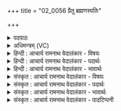 +++
title = "02_0056 प्रैतु ब्रह्मणस्पतिः"

+++
<details><summary>पदपाठः</summary>

प्र꣢। ए꣣तु। ब्रह्म꣢꣯णः प꣡तिः꣢꣯। प्र। दे꣣वी꣢। ए꣣तु। सूनृ꣡ता꣢। सु꣣। नृ꣡ता꣢꣯। अ꣡च्छ꣢꣯। वी꣣र꣢म्। न꣡र्य꣢꣯म्। प꣣ङ्क्ति꣡रा꣢धसम्। प꣣ङ्क्ति꣢म्। रा꣣धसम्। देवाः꣢। य꣣ज्ञ꣢म्। न꣣यन्तु। नः। ५६।
</details>

<details><summary>अधिमन्त्रम् (VC)</summary>

- ब्रह्मणस्पतिः
- कण्वो घौरः
- बृहती
- मध्यमः
- आग्नेयं काण्डम्
</details>

<details><summary>हिन्दी : आचार्य रामनाथ वेदालंकार - विषयः</summary>

अगले मन्त्र का देवता ब्रह्मणस्पति है। हमें क्या-क्या प्राप्त हो, यह कहते हैं।
</details>

<details><summary>हिन्दी : आचार्य रामनाथ वेदालंकार - पदार्थः</summary>

पदार्थान्वयभाषाः -  (ब्रह्मणस्पतिः) वेद, ब्रह्माण्ड तथा सकल ऐश्वर्य का स्वामी जगदीश्वर (प्र एतु) हमें प्राप्त हो। (देवी) दिव्यगुणयुक्त (सूनृता) प्यारी सच्ची वाणी (प्र एतु) हमें प्राप्त हो। (देवाः) विद्वान् और विदुषियाँ (नः) हमारे (यज्ञम्) राष्ट्ररूप यज्ञ के (अच्छ) प्रति (नर्यम्) नरहितकारी, (पङ्क्तिराधसम्) धर्मात्मा वीर मनुष्यों की पंक्तियों के सेवक और पंक्तियों के हितार्थ अपने धन को लगानेवाले, (वीरम्) शरीर और आत्मा के पूर्ण बल से युक्त सन्तान को (नयन्तु) प्राप्त करायें ॥२॥
</details>

<details><summary>हिन्दी : आचार्य रामनाथ वेदालंकार - भावार्थः</summary>

भावार्थभाषाः -  वेद, ब्रह्माण्ड और सकल ऐश्वर्य का स्वामी जगदीश्वर, मधुर-प्रिय-सत्य वाणी और नरहितकर्ता, धर्मात्माओं का सेवक, सत्कार्यों में धन का दान करनेवाला पुत्र यदि प्राप्त हो जाता है तो निश्चय ही सभी सिद्धियाँ हाथ में आ जाती हैं ॥२॥
</details>

<details><summary>संस्कृत : आचार्य रामनाथ वेदालंकार - विषयः</summary>

अथ ब्रह्मणस्पतिर्देवता। अस्मान् किं किं प्राप्नुयादित्याह।
</details>

<details><summary>संस्कृत : आचार्य रामनाथ वेदालंकार - पदार्थः</summary>

पदार्थान्वयभाषाः -  (ब्रह्मणस्पतिः) ब्रह्मणो वेदस्य ब्रह्माण्डस्य सकलैश्वर्यस्य वा स्वामी जगदीश्वरः२ (प्र एतु) अस्मान् प्राप्नोतु। (देवी) दिव्यगुणयुक्ता (सूनृता) प्रियसत्यात्मिका वाक् (प्र एतु) अस्मान् प्राप्नोतु। (देवाः) विद्वांसः विदुष्यश्च। देवाश्च देव्यश्च इति देवाः, अत्र एकशेषः। (नः) अस्माकम् (यज्ञम्) राष्ट्ररूपम् अध्वरम् (अच्छ) प्रति। संहितायां निपातस्य च। अ० ६।३।१३६ इति दीर्घः। (नर्यम्) नरेषु साधुम्, नरहितकारिणम् (पङ्क्तिराधसम्३) यः पङ्क्तीः धर्मात्मवीरमनुष्याणां श्रेणीः राध्नोति सेवते, यद्वा पङ्क्त्यर्थं राधो धनं यस्य तम्।४ राध संसिद्धौ। राध इति धननाम। निघं० २।१०। (वीरम्) पूर्णशरीरात्मबलयुक्तं सन्तानम् (नयन्तु) प्रापयन्तु ॥२॥५
</details>

<details><summary>संस्कृत : आचार्य रामनाथ वेदालंकार - भावार्थः</summary>

भावार्थभाषाः -  वेदस्य, ब्रह्माण्डस्य, सकलैश्वर्यस्य च स्वामी परमेश्वरः मधुरा प्रिया सत्या वाग्, नरहितकर्ता धर्मात्मनां सेवकः सत्कार्येषु धनस्य दाता पुत्रश्च यदि प्राप्यते, तर्हि नूनं सर्वा अपि सिद्धयो हस्तगता भवन्ति ॥२॥
</details>

<details><summary>संस्कृत : आचार्य रामनाथ वेदालंकार - पादटिप्पनी</summary>

टिप्पणी:   १. ऋ० १।४०।३ देवता बृहस्पतिः। य० ३३।८९ देवता विश्वेदेवाः। २. अयमर्थः ऋ० ७।४१।१ इत्यस्य दयानन्दभाष्याद् गृहीतः। ३. धाना करम्भः परीवापः पुरोडाशः पयः इत्येषा हविः—पङ्क्तिः। द्विनाराशंसं प्रातःसवनं, द्विनाराशंसं माध्यन्दिनं सवनं, सकृन्नाराशंसं तृतीयसवनम् एषा नाराशंसपङ्क्तिः। पशुरुपवसथ्यः त्रीणि सवनानि, पशुरनूवन्ध्य इत्येषा सवनपङ्क्तिः। एताभिः पङ्क्तिभिः यः साध्यते एता वा साधयति स पङ्क्तिराधाः तं पङ्क्तिराधसम्—इति वि०। पङ्क्तिराधसं पङ्क्तिभिः हविष्पङ्क्त्यादिभिः आराधनीयं समर्थनीयं यज्ञम्—इति भ०। ४. अयमर्थः ऋ० १।४०।३ इत्यस्य दयानन्दभाष्याद् गृहीतः। ५. एष मन्त्रो दयानन्दर्षिणा ऋग्भाष्ये यजुर्भाष्ये च ये विदुषः, सत्यां वाचं, सर्वोपकारान् वीरांश्च प्राप्नुयुस्ते सम्यक् सुखोन्नतिं कुर्युः इत्यादिविषये व्याख्यातः।
</details>